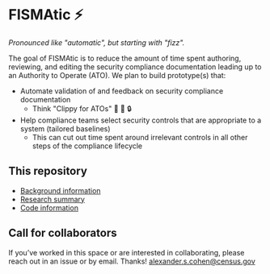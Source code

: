 # FISMAtic :zap:

_Pronounced like "automatic", but starting with "fizz"._

The goal of FISMAtic is to reduce the amount of time spent authoring, reviewing, and editing the security compliance documentation leading up to an Authority to Operate (ATO). We plan to build prototype(s) that:

- Automate validation of and feedback on security compliance documentation
  - Think "Clippy for ATOs" :eyes: :paperclip: :lock:
- Help compliance teams select security controls that are appropriate to a system (tailored baselines)
  - This can cut out time spent around irrelevant controls in all other steps of the compliance lifecycle

## This repository

- [Background information](docs/background.md)
- [Research summary](research.md)
- [Code information](docs/parser.md)

## Call for collaborators

If you’ve worked in this space or are interested in collaborating, please reach out in an issue or by email. Thanks! alexander.s.cohen@census.gov
